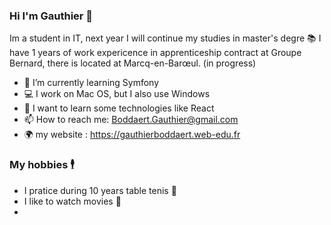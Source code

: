 ### Hi I'm Gauthier 👋

Im a student in IT, next year I will continue my studies in master's degre 📚
I have 1 years of work expericence in apprenticeship contract at Groupe Bernard, there is located at Marcq-en-Barœul. (in progress)

- 🌱 I’m currently learning Symfony
- 💻 I work on Mac OS, but I also use Windows
- 📱 I want to learn some technologies like React
- 📫 How to reach me: Boddaert.Gauthier@gmail.com 
- 🌍 my website : https://gauthierboddaert.web-edu.fr


### My hobbies 🕴

- I pratice during 10 years table tenis 🏓
- I like to watch movies 🍿
- 

